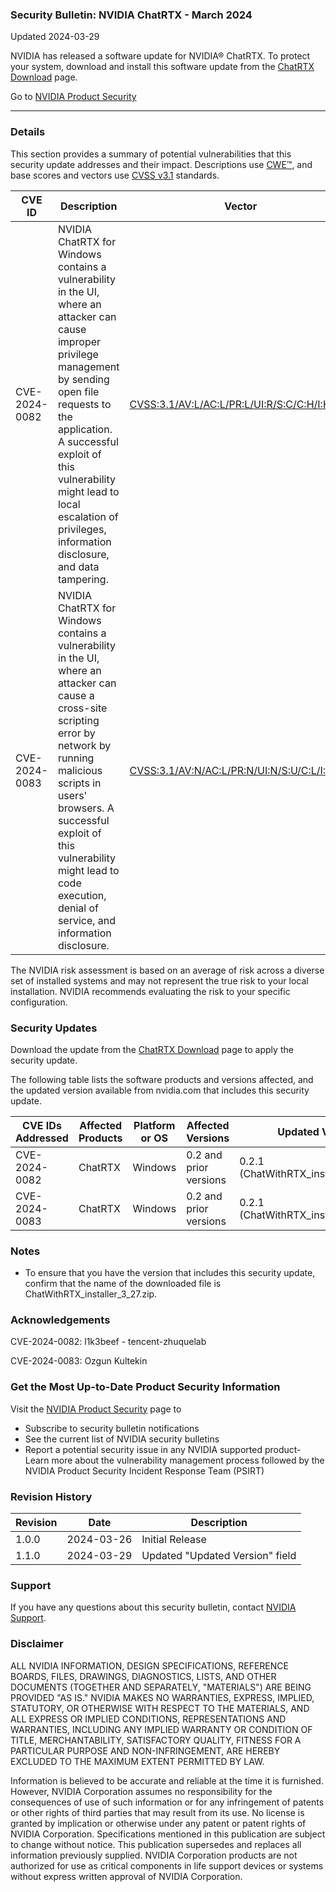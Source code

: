 ### Security Bulletin: NVIDIA ChatRTX - March 2024

Updated 2024-03-29

NVIDIA has released a software update for NVIDIA® ChatRTX. To protect your system, download and install this software update from the <a href="https://www.nvidia.com/en-us/ai-on-rtx/chatrtx/">ChatRTX Download</a> page.

Go to [NVIDIA Product Security](https://www.nvidia.com/security/)

_______________________________________________________________________________________________________________________________________________

### Details

This section provides a summary of potential vulnerabilities that this security update addresses and their impact. Descriptions use [CWE™](https://cwe.mitre.org/), and base scores and vectors use [CVSS v3.1](https://www.first.org/cvss/specification-document) standards.

| **CVE ID** | **Description** | **Vector** | **Base Score** | **Severity** | **CWE** | **Impacts** |
| ---------- | ---------------- | ---------- | -------------- | ------------ | -------- | ------------ |
| CVE-2024-0082 | NVIDIA ChatRTX for Windows contains a vulnerability in the UI, where an attacker can cause improper privilege management by sending open file requests to the application. A successful exploit of this vulnerability might lead to local escalation of privileges, information disclosure, and data tampering. | [CVSS:3.1/AV:L/AC:L/PR:L/UI:R/S:C/C:H/I:H/A:H](https://www.first.org/cvss/calculator/3.1#CVSS:3.1/AV:L/AC:L/PR:L/UI:R/S:C/C:H/I:H/A:H) | 8.2 | HIGH | [CWE-269](https://cwe.mitre.org/data/definitions/269.html) | Escalation of Privileges, Information Disclosure, Data Tampering |
| CVE-2024-0083 | NVIDIA ChatRTX for Windows contains a vulnerability in the UI, where an attacker can cause a cross-site scripting error by network by running malicious scripts in users' browsers. A successful exploit of this vulnerability might lead to code execution, denial of service, and information disclosure. | [CVSS:3.1/AV:N/AC:L/PR:N/UI:N/S:U/C:L/I:N/A:L](https://www.first.org/cvss/calculator/3.1#CVSS:3.1/AV:N/AC:L/PR:N/UI:N/S:U/C:L/I:N/A:L) | 6.5 | MEDIUM | [CWE-79](https://cwe.mitre.org/data/definitions/79.html) | Code Execution, Denial of Service, Information Disclosure |

The NVIDIA risk assessment is based on an average of risk across a diverse set of installed systems and may not represent the true risk to your local installation. NVIDIA recommends evaluating the risk to your specific configuration.

### Security Updates

Download the update from the <a href="https://www.nvidia.com/en-us/ai-on-rtx/chatrtx/">ChatRTX Download</a> page to apply the security update.

The following table lists the software products and versions affected, and the updated version available from nvidia.com that includes this security update.

| **CVE IDs Addressed** | **Affected Products** | **Platform or OS** | **Affected Versions** | **Updated Version** |
| --------------------- | --------------------- | ----------------- | --------------------- | ------------------- |
| CVE-2024-0082 | ChatRTX | Windows | 0.2 and prior versions | 0.2.1 (ChatWithRTX_installer_3_27.zip) |
| CVE-2024-0083 | ChatRTX | Windows | 0.2 and prior versions | 0.2.1 (ChatWithRTX_installer_3_27.zip) |

### Notes

<ul><li>To ensure that you have the version that includes this security update, confirm that the name of the downloaded file is ChatWithRTX_installer_3_27.zip.</li></ul>


### Acknowledgements

CVE-2024-0082: l1k3beef - tencent-zhuquelab

CVE-2024-0083: Ozgun Kultekin



### Get the Most Up-to-Date Product Security Information

Visit the [NVIDIA Product Security](https://www.nvidia.com/security/) page to

- Subscribe to security bulletin notifications
- See the current list of NVIDIA security bulletins
- Report a potential security issue in any NVIDIA supported product- Learn more about the vulnerability management process followed by the NVIDIA Product Security Incident Response Team (PSIRT)
### Revision History

| **Revision** | **Date** | **Description** |
| ------------ | -------- | --------------- |
| 1.0.0 | 2024-03-26 | Initial Release |
| 1.1.0 | 2024-03-29 | Updated "Updated Version" field |

### Support
If you have any questions about this security bulletin, contact [NVIDIA Support](https://www.nvidia.com/object/support.html).

### Disclaimer
ALL NVIDIA INFORMATION, DESIGN SPECIFICATIONS, REFERENCE BOARDS, FILES, DRAWINGS, DIAGNOSTICS, LISTS, AND OTHER DOCUMENTS (TOGETHER AND SEPARATELY, "MATERIALS") ARE BEING PROVIDED "AS IS." NVIDIA MAKES NO WARRANTIES, EXPRESS, IMPLIED, STATUTORY, OR OTHERWISE WITH RESPECT TO THE MATERIALS, AND ALL EXPRESS OR IMPLIED CONDITIONS, REPRESENTATIONS AND WARRANTIES, INCLUDING ANY IMPLIED WARRANTY OR CONDITION OF TITLE, MERCHANTABILITY, SATISFACTORY QUALITY, FITNESS FOR A PARTICULAR PURPOSE AND NON-INFRINGEMENT, ARE HEREBY EXCLUDED TO THE MAXIMUM EXTENT PERMITTED BY LAW. 

Information is believed to be accurate and reliable at the time it is furnished. However, NVIDIA Corporation assumes no responsibility for the consequences of use of such information or for any infringement of patents or other rights of third parties that may result from its use. No license is granted by implication or otherwise under any patent or patent rights of NVIDIA Corporation. Specifications mentioned in this publication are subject to change without notice. This publication supersedes and replaces all information previously supplied. NVIDIA Corporation products are not authorized for use as critical components in life support devices or systems without express written approval of NVIDIA Corporation.
